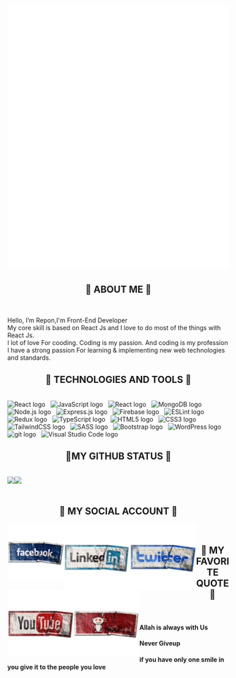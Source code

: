 <img alt="Avento marketing" viewBox="0 0 1200 750" width="1200" height="600" data-id="6139167"  src="rafinsanimated.svg">
</a>
<h2 align="center">💫 ABOUT ME 💫</h2><br>
<p>Hello, I’m Repon,I'm Front-End Developer <br>My core skill is based on React Js and I love to do most of the things with React Js.<br>
I lot of love For cooding. Coding is my passion. And coding is my profession<br>
I have a strong passion For learning & implementing new web technologies and standards.</p>

<h2 align="center">💫 TECHNOLOGIES AND TOOLS 💫</h2>
<br>
<!_________________________________________________________________________>
<!________________________________ My Skills Here_________________________>
<span><img src="https://img.shields.io/badge/-React-090909?style=for-the-badge&logo=React&logoColor=#61DAFB" alt="React logo" title="React" height="25" /></span>
&nbsp;
<span><img src="https://img.shields.io/badge/-JavaScript-090909?style=for-the-badge&logo=JavaScript&logoColor=#F7DF1E" alt="JavaScript logo" title="JavaScript" height="25" /></span>
&nbsp;
<span><img src="https://img.shields.io/badge/-React-090909?style=for-the-badge&logo=React&logoColor=#61DAFB" alt="React logo" title="React" height="25" /></span>
&nbsp;
<span><img src="https://img.shields.io/badge/MongoDB-090909?logo=mongodb&logoColor=#47A248" alt="MongoDB logo" title="MongoDB" height="25" /></span>
&nbsp;
<span><img src="https://img.shields.io/badge/Node.js-090909?logo=node.js&logoColor=#00F200" alt="Node.js logo" title="Node.js" height="25" /></span>
&nbsp;
<span><img src="https://img.shields.io/badge/Express-090909?logo=express&logoColor=#FFFFFF" alt="Express.js logo" title="Express.js" height="25" /></span>
&nbsp;
<span><img src="https://img.shields.io/badge/Firebase-090909?logo=firebase&logoColor=#FFCA28" alt="Firebase logo" title="Firebase" height="25" /></span>
&nbsp;
<span><img src="https://img.shields.io/badge/ESLint-090909?logo=eslint&logoColor=#4B32C3" alt="ESLint logo" title="ESLint" height="25" /></span>
&nbsp;
<span><img src="https://img.shields.io/badge/Redux-090909?logo=redux&logoColor=#764ABC" alt="Redux logo" title="Redux" height="25" /></span>
&nbsp;
<span><img src="https://img.shields.io/badge/TypeScript-090909?logo=typescript&logoColor=#3178C6" alt="TypeScript logo" title="TypeScript" height="25" /></span>
&nbsp;
<span><img src="https://img.shields.io/badge/HTML5-090909?logo=html5&logoColor=#E34F26" alt="HTML5 logo" title="HTML5" height="25" /></span>
&nbsp;
<span><img src="https://img.shields.io/badge/CSS3-090909?logo=css3&logoColor=#1572B6" alt="CSS3 logo" title="CSS3" height="25" /></span>
&nbsp;
<span><img src="https://img.shields.io/badge/Tailwind%20CSS-090909?logo=tailwind-css&logoColor=#38B2AC" alt="TailwindCSS logo" title="TailwindCSS" height="25" /></span>
&nbsp;
<span><img src="https://img.shields.io/badge/Sass-090909?logo=sass&logoColor=#CC6699" alt="SASS logo" title="SASS" height="25" /></span>
&nbsp;
<span><img src="https://img.shields.io/badge/Bootstrap-090909?logo=bootstrap&logoColor=#7952B3" alt="Bootstrap logo" title="Bootstrap" height="25" /></span>
&nbsp;
<span><img src="https://img.shields.io/badge/WordPress-090909?logo=wordPress&logoColor=#21759B" alt="WordPress logo" title="WordPress" height="25" /></span>
&nbsp;
<span><img src="https://img.shields.io/badge/git-090909?logo=git&logoColor=#F05032" alt="git logo" title="git" height="25" /></span>
&nbsp;
<span><img src="https://img.shields.io/badge/VS%20Code-090909?logo=visual-studio-code&logoColor=#007ACC" alt="Visual Studio Code logo" title="Visual Studio Code" height="25" /></span>
&nbsp;

<br>
<h2 align="center">💫MY GITHUB STATUS 💫</h2>

<br>
<div align=start display=flex>
<a href="#" title="Trungquandev">
    <img align="left" width="" src="https://github-readme-stats.vercel.app/api?username=rafinsripon&show_icons=true&theme=radical" />
  </a>
<a href="#" title="rafins_ripon"><img width="434" src="https://github-readme-streak-stats.herokuapp.com/?user=mir-hussain&background=0D1117&sideNums=FFFFFF&sideLabels=9A9A9A&currStreakNum=FB8C00&dates=6E6E6E" /></a>
</div>

<br>
<h2 align="center">💫 MY SOCIAL ACCOUNT 💫</h2>
<div  align=start>
<a href="facebook.com" title="rafin">
    <img  align="left" src="facebook.png" />
  </a>
<a href="#" title="rafin">
    <img width="150"  align="left" src="linkedin.png" />
  </a>
  <a href="#" title="rafin">
    <img width="150" align="left" src="twitter.png" />
  </a>
  <a href="#" title="rafin">
    <img width="150"  align="left" src="youtube.png" />
  </a>
  <a href="#" title="rafin">
    <img width="150"  align="left" src="reddit.png" />
  </a>
</div>

<br>

<h2 align="center">💫 MY FAVORITE QUOTE 💫</h2>
<br>
<h4>Allah is always with Us</h4>
<h4>Never Giveup</h4>
<h4>if you have only one smile in you give it to the people you love</h4>
